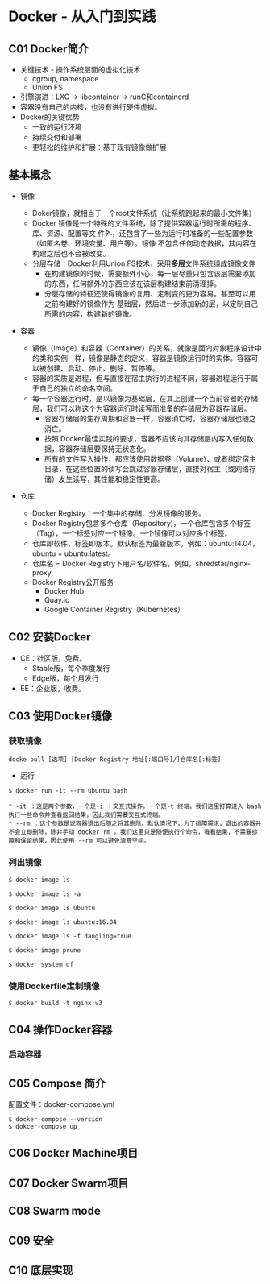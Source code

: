 # Docker - 从入门到实践

## C01 Docker简介
* 关键技术 - 操作系统层面的虚拟化技术
	* cgroup, namespace
	* Union FS
* 引擎演进：LXC -> libcontainer -> runC和containerd
* 容器没有自己的内核，也没有进行硬件虚拟。
* Docker的关键优势
	* 一致的运行环境
	* 持续交付和部署
	* 更轻松的维护和扩展：基于现有镜像做扩展

## 基本概念
* 镜像
	* Doker镜像，就相当于一个root文件系统（让系统跑起来的最小文件集）
	* Docker 镜像是一个特殊的文件系统，除了提供容器运行时所需的程序、库、资源、配置等文 件外，还包含了一些为运行时准备的一些配置参数（如匿名卷、环境变量、用户等）。镜像 不包含任何动态数据，其内容在构建之后也不会被改变。
	* 分层存储：Docker利用Union FS技术，采用**多层**文件系统组成镜像文件
		* 在构建镜像的时候，需要额外小心，每一层尽量只包含该层需要添加的东西，任何额外的东西应该在该层构建结束前清理掉。
		* 分层存储的特征还使得镜像的复用、定制变的更为容易。甚至可以用之前构建好的镜像作为 基础层，然后进一步添加新的层，以定制自己所需的内容，构建新的镜像。

* 容器
	* 镜像（Image）和容器（Container）的关系，就像是面向对象程序设计中的类和实例一样，镜像是静态的定义，容器是镜像运行时的实体。容器可以被创建、启动、停止、删除、暂停等。
	* 容器的实质是进程，但与直接在宿主执行的进程不同，容器进程运行于属于自己的独立的命名空间。 
	* 每一个容器运行时，是以镜像为基础层，在其上创建一个当前容器的存储层，我们可以称这个为容器运行时读写而准备的存储层为容器存储层。 
		* 容器存储层的生存周期和容器一样，容器消亡时，容器存储层也随之消亡。
		* 按照 Docker最佳实践的要求，容器不应该向其存储层内写入任何数据，容器存储层要保持无状态化。
		* 所有的文件写入操作，都应该使用数据卷（Volume）、或者绑定宿主目录，在这些位置的读写会跳过容器存储层，直接对宿主（或网络存储）发生读写，其性能和稳定性更高。

* 仓库
	* Docker Registry：一个集中的存储、分发镜像的服务。
	* Docker Registry包含多个仓库（Repository)，一个仓库包含多个标签（Tag），一个标签对应一个镜像。一个镜像可以对应多个标签。
	* 仓库即软件，标签即版本。默认标签为最新版本。例如：ubuntu:14.04，ubuntu = ubuntu.latest。
	* 仓库名 = Docker Registry下用户名/软件名，例如，shredstar/nginx-proxy
	* Docker Registry公开服务
		* Docker Hub
		* Quay.io
		* Google Container Registry（Kubernetes）

## C02 安装Docker
* CE：社区版，免费。
	* Stable版，每个季度发行
	* Edge版，每个月发行
* EE：企业版，收费。

## C03 使用Docker镜像
### 获取镜像
```
docke pull [选项] [Docker Registry 地址[:端口号]/]仓库名[:标签]
```

* 运行
```
$ docker run -it --rm ubuntu bash
```
	* -it ：这是两个参数，一个是-i ：交互式操作，一个是-t 终端。我们这里打算进入 bash 执行一些命令并查看返回结果，因此我们需要交互式终端。 
	* --rm ：这个参数是说容器退出后随之将其删除。默认情况下，为了排障需求，退出的容器并不会立即删除，除非手动 docker rm 。我们这里只是随便执行个命令，看看结果，不需要排障和保留结果，因此使用 --rm 可以避免浪费空间。

### 列出镜像
```
$ docker image ls

$ docker image ls -a

$ docker image ls ubuntu

$ docker image ls ubuntu:16.04

$ docker image ls -f dangling=true

$ docker image prune

$ docker system df

```

### 使用Dockerfile定制镜像
```
$ docker build -t nginx:v3
```

## C04 操作Docker容器

### 启动容器


## C05 Compose 简介
配置文件：docker-compose.yml

```
$ docker-compose --version
$ dokcer-compose up

```

## C06 Docker Machine项目


## C07 Docker Swarm项目


## C08 Swarm mode


## C09 安全


## C10 底层实现